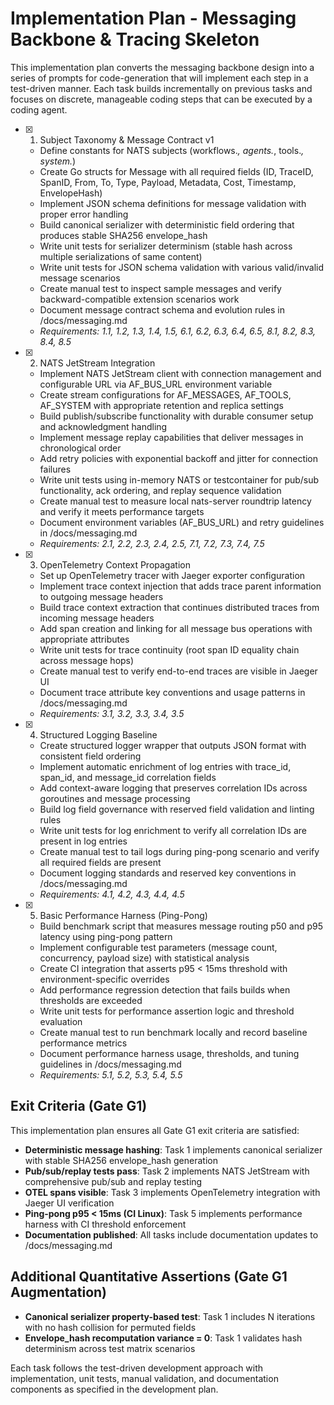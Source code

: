 # Implementation Plan - Messaging Backbone & Tracing Skeleton

This implementation plan converts the messaging backbone design into a series of prompts for code-generation that will implement each step in a test-driven manner. Each task builds incrementally on previous tasks and focuses on discrete, manageable coding steps that can be executed by a coding agent.

- [x] 1. Subject Taxonomy & Message Contract v1










  - Define constants for NATS subjects (workflows.*, agents.*, tools.*, system.*)
  - Create Go structs for Message with all required fields (ID, TraceID, SpanID, From, To, Type, Payload, Metadata, Cost, Timestamp, EnvelopeHash)
  - Implement JSON schema definitions for message validation with proper error handling
  - Build canonical serializer with deterministic field ordering that produces stable SHA256 envelope_hash
  - Write unit tests for serializer determinism (stable hash across multiple serializations of same content)
  - Write unit tests for JSON schema validation with various valid/invalid message scenarios
  - Create manual test to inspect sample messages and verify backward-compatible extension scenarios work
  - Document message contract schema and evolution rules in /docs/messaging.md
  - _Requirements: 1.1, 1.2, 1.3, 1.4, 1.5, 6.1, 6.2, 6.3, 6.4, 6.5, 8.1, 8.2, 8.3, 8.4, 8.5_

- [x] 2. NATS JetStream Integration  





  - Implement NATS JetStream client with connection management and configurable URL via AF_BUS_URL environment variable
  - Create stream configurations for AF_MESSAGES, AF_TOOLS, AF_SYSTEM with appropriate retention and replica settings
  - Build publish/subscribe functionality with durable consumer setup and acknowledgment handling
  - Implement message replay capabilities that deliver messages in chronological order
  - Add retry policies with exponential backoff and jitter for connection failures
  - Write unit tests using in-memory NATS or testcontainer for pub/sub functionality, ack ordering, and replay sequence validation
  - Create manual test to measure local nats-server roundtrip latency and verify it meets performance targets
  - Document environment variables (AF_BUS_URL) and retry guidelines in /docs/messaging.md
  - _Requirements: 2.1, 2.2, 2.3, 2.4, 2.5, 7.1, 7.2, 7.3, 7.4, 7.5_

- [x] 3. OpenTelemetry Context Propagation





  - Set up OpenTelemetry tracer with Jaeger exporter configuration
  - Implement trace context injection that adds trace parent information to outgoing message headers
  - Build trace context extraction that continues distributed traces from incoming message headers  
  - Add span creation and linking for all message bus operations with appropriate attributes
  - Write unit tests for trace continuity (root span ID equality chain across message hops)
  - Create manual test to verify end-to-end traces are visible in Jaeger UI
  - Document trace attribute key conventions and usage patterns in /docs/messaging.md
  - _Requirements: 3.1, 3.2, 3.3, 3.4, 3.5_

- [x] 4. Structured Logging Baseline










  - Create structured logger wrapper that outputs JSON format with consistent field ordering
  - Implement automatic enrichment of log entries with trace_id, span_id, and message_id correlation fields
  - Add context-aware logging that preserves correlation IDs across goroutines and message processing
  - Build log field governance with reserved field validation and linting rules
  - Write unit tests for log enrichment to verify all correlation IDs are present in log entries
  - Create manual test to tail logs during ping-pong scenario and verify all required fields are present
  - Document logging standards and reserved key conventions in /docs/messaging.md
  - _Requirements: 4.1, 4.2, 4.3, 4.4, 4.5_

- [x] 5. Basic Performance Harness (Ping-Pong)





  - Build benchmark script that measures message routing p50 and p95 latency using ping-pong pattern
  - Implement configurable test parameters (message count, concurrency, payload size) with statistical analysis
  - Create CI integration that asserts p95 < 15ms threshold with environment-specific overrides
  - Add performance regression detection that fails builds when thresholds are exceeded
  - Write unit tests for performance assertion logic and threshold evaluation
  - Create manual test to run benchmark locally and record baseline performance metrics
  - Document performance harness usage, thresholds, and tuning guidelines in /docs/messaging.md
  - _Requirements: 5.1, 5.2, 5.3, 5.4, 5.5_

## Exit Criteria (Gate G1)

This implementation plan ensures all Gate G1 exit criteria are satisfied:

- **Deterministic message hashing**: Task 1 implements canonical serializer with stable SHA256 envelope_hash generation
- **Pub/sub/replay tests pass**: Task 2 implements NATS JetStream with comprehensive pub/sub and replay testing  
- **OTEL spans visible**: Task 3 implements OpenTelemetry integration with Jaeger UI verification
- **Ping-pong p95 < 15ms (CI Linux)**: Task 5 implements performance harness with CI threshold enforcement
- **Documentation published**: All tasks include documentation updates to /docs/messaging.md

## Additional Quantitative Assertions (Gate G1 Augmentation)

- **Canonical serializer property-based test**: Task 1 includes N iterations with no hash collision for permuted fields
- **Envelope_hash recomputation variance = 0**: Task 1 validates hash determinism across test matrix scenarios

Each task follows the test-driven development approach with implementation, unit tests, manual validation, and documentation components as specified in the development plan.